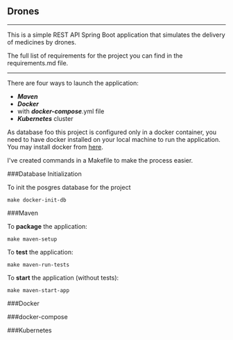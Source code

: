 ## Drones
___

This is a simple REST API Spring Boot application that simulates the delivery of medicines by drones.  

The full list of requirements for the project you can find in the requirements.md file.

---

There are four ways to launch the application: 
+ ***Maven***
+ ***Docker***
+ with ***docker-compose***.yml file
+ ***Kubernetes*** cluster

As database foo this project is configured only in a docker container, you need to have docker installed on your local machine to run the application. 
You may install docker from [here](https://docs.docker.com/desktop/).


I've created commands in a Makefile to make the process easier.

###Database Initialization

To init the posgres database for the project

```
make docker-init-db
```

###Maven

To **package** the application:

```
make maven-setup
```

To **test** the application:

```
make maven-run-tests
```

To **start** the application (without tests):

```
make maven-start-app
```


###Docker

###docker-compose

###Kubernetes
